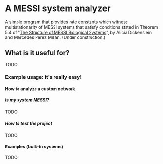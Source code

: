 # A MESSI system analyzer

A simple program that provides rate constants which witness multistationarity of MESSI systems that satisfy conditions stated in Theorem 5.4 of "[The Structure of MESSI Biological Systems](https://arxiv.org/abs/1612.08763)", by Alicia Dickenstein and Mercedes Pérez Millán. (Under construction.)

## What is it useful for?

TODO
<!-- This program does amazing stuff -->

### Example usage: it's really easy!

#### How to analyze a custom network

##### Is my system MESSI?

TODO

##### How to test the project

TODO

#### Examples (built-in systems)

TODO

<!-- ##### How to process a big network -->

<!-- Hello! I'm a comment. I won't appear in the README file in github. In this section we have to write something like "just run python3 main.py and amazing stuff will happen"-->


<!-- Cheatsheet: https://github.com/adam-p/markdown-here/wiki/Markdown-Cheatsheet -->
